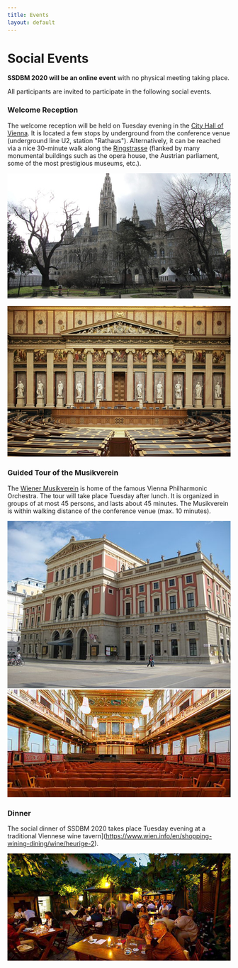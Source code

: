 ```yaml
---
title: Events
layout: default
---
```


# Social Events


**SSDBM 2020 will be an online event** with no physical meeting taking place.

All participants are invited to participate in the following social events.

### Welcome Reception

The welcome reception will be held on Tuesday evening in the [City Hall of Vienna](https://www.wien.gv.at/english/cityhall/).
It is located a few stops by underground from the conference venue (underground line U2, station "Rathaus").
Alternatively, it can be reached via a nice 30-minute walk along the [Ringstrasse](https://en.wikipedia.org/wiki/Vienna_Ring_Road) (flanked by many monumental
buildings such as the opera house, the Austrian parliament, some of the most prestigious museums, etc.).

![city_hall_1](/assets/images/ch1.jpg)

![city_hall_2](/assets/images/ch2.jpg)

### Guided Tour of the Musikverein

The [Wiener Musikverein](https://www.musikverein.at) is home of the famous Vienna Philharmonic Orchestra. The tour will take place Tuesday after lunch. It is organized in groups of at most 45 persons, and lasts about 45 minutes. The Musikverein is within walking distance of the conference venue (max. 10 minutes).


![Musikverein_1](/assets/images/Musikverein_in_Wien.JPG)
![Musikverein_2](/assets/images/512px-Musikverein_Goldener_Saal.jpg)

### Dinner


The social dinner of SSDBM 2020 takes place Tuesday evening at a traditional Viennese wine tavern](https://www.wien.info/en/shopping-wining-dining/wine/heurige-2).

![Heuriger](/assets/images/heuriger.jpg)
